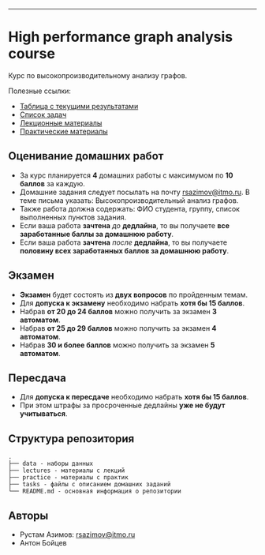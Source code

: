 ---
# High performance graph analysis course

Курс по высокопроизводительному анализу графов.

Полезные ссылки:
- [Таблица с текущими результатами](https://docs.google.com/spreadsheets/d/11PxeNnaUDxn9uezaG_gNYrwPz5Wk6cC7luPJWP4Xo3E/edit?usp=sharing)
- [Список задач](https://github.com/rustam-azimov/graph-course-itmo/tree/main/tasks)
- [Лекционные материалы](https://github.com/rustam-azimov/graph-course-itmo/tree/main/lectures)
- [Практические материалы](https://github.com/rustam-azimov/graph-course-itmo/tree/main/practice)

## Оценивание домашних работ

- За курс планируется **4** домашних работы с максимумом по **10 баллов** за каждую.
- Домашние задания следует посылать на почту rsazimov@itmo.ru. В теме письма указать: Высокопроизводительный анализ графов.
- Также работа должна содержать: ФИО студента, группу, список выполненных пунктов задания.
- Если ваша работа **зачтена** _до_ **дедлайна**, то вы получаете **все заработанные баллы за домашнюю работу**.
- Если ваша работа **зачтена** _после_ **дедлайна**, то вы получаете **половину всех заработанных баллов за домашнюю работу**.

## Экзамен

- **Экзамен** будет состоять из **двух вопросов** по пройденным темам.
- Для **допуска к экзамену** необходимо набрать **хотя бы 15 баллов**.
- Набрав **от 20 до 24 баллов** можно получить за экзамен **3 автоматом**.
- Набрав **от 25 до 29 баллов** можно получить за экзамен **4 автоматом**.
- Набрав **30 и более баллов** можно получить за экзамен **5 автоматом**.

## Пересдача

- Для **допуска к пересдаче** необходимо набрать **хотя бы 15 баллов**.
- При этом штрафы за просроченные дедлайны **уже не будут учитываться**.

## Структура репозитория

```text
.
├── data - наборы данных
├── lectures - материалы с лекций
├── practice - материалы с практик
├── tasks - файлы с описанием домашних заданий
└── README.md - основная информация о репозитории
```

## Авторы

- Рустам Азимов: rsazimov@itmo.ru
- Антон Бойцев
